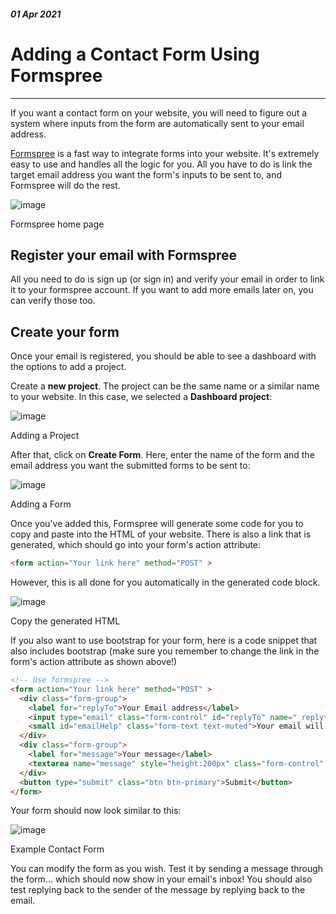 ##### 01 Apr 2021
# Adding a Contact Form Using Formspree
<hr>

If you want a contact form on your website, you will need to figure out a system where inputs from the form are automatically sent to your email address.

<div class="pb-3"></div>

<a class="cyanLink" href="https://formspree.io/">Formspree</a> is a fast way to integrate forms into your website. It's extremely easy to use and handles all the logic for you. All you have to do is link the target email address you want the form's inputs to be sent to, and Formspree will do the rest.

<div class="pb-3"></div>

<!-- ----------- Image ----------- -->
<div class="image-container">
	<img src="./assets/blog/images/addingAContactFormUsingFormspree/1.jpg" loading="lazy" alt="image" class="image-75"/>
	<div class="image-description"><p>Formspree home page</p></div>
</div>
<!-- ----------------------------- -->

<div class="pb-3"></div>

## **Register your email with Formspree**

<div class="pb-3"></div>

All you need to do is sign up (or sign in) and verify your email in order to link it to your formspree account. If you want to add more emails later on, you can verify those too.

<div class="pb-3"></div>

## **Create your form**

<div class="pb-3"></div>

Once your email is registered, you should be able to see a dashboard with the options to add a project.

<div class="pb-3"></div>

Create a **new project**. The project can be the same name or a similar name to your website. In this case, we selected a **Dashboard project**:

<div class="pb-3"></div>

<!-- ----------- Image ----------- -->
<div class="image-container">
	<img src="./assets/blog/images/addingAContactFormUsingFormspree/2.jpg" loading="lazy" alt="image" class="image-75"/>
	<div class="image-description"><p>Adding a Project</p></div>
</div>
<!-- ----------------------------- -->

<div class="pb-3"></div>

After that, click on **Create Form**. Here, enter the name of the form and the email address you want the submitted forms to be sent to:

<div class="pb-3"></div>

<!-- ----------- Image ----------- -->
<div class="image-container">
	<img src="./assets/blog/images/addingAContactFormUsingFormspree/3.jpg" loading="lazy" alt="image" class="image-75"/>
	<div class="image-description"><p>Adding a Form</p></div>
</div>
<!-- ----------------------------- -->

<div class="pb-3"></div>

Once you've added this, Formspree will generate some code for you to copy and paste into the HTML of your website. There is also a link that is generated, which should go into your form's action attribute:

<div class="pb-3"></div>

<!-- ----------- Code ----------- -->
```HTML
<form action="Your link here" method="POST" >

```
<!-- ----------------------------- -->

<div class="pb-3"></div>

However, this is all done for you automatically in the generated code block.

<div class="pb-3"></div>

<!-- ----------- Image ----------- -->
<div class="image-container">
	<img src="./assets/blog/images/addingAContactFormUsingFormspree/4.jpg" loading="lazy" alt="image" class="image-75"/>
	<div class="image-description"><p>Copy the generated HTML</p></div>
</div>
<!-- ----------------------------- -->

<div class="pb-3"></div>

If you also want to use bootstrap for your form, here is a code snippet that also includes bootstrap (make sure you remember to change the link in the form's action attribute as shown above!)

<div class="pb-3"></div>

<!-- ----------- Code ----------- -->
```HTML
<!-- Use formspree -->
<form action="Your link here" method="POST" >
  <div class="form-group">
    <label for="replyTo">Your Email address</label>
    <input type="email" class="form-control" id="replyTo" name="_replyto" ngModel="reply" aria-describedby="emailHelp" placeholder="test@outlook.com">
    <small id="emailHelp" class="form-text text-muted">Your email will not be shared with anyone else.</small>
  </div>
  <div class="form-group">
    <label for="message">Your message</label>
    <textarea name="message" style="height:200px" class="form-control" id="message" placeholder="Hey there! I'm contacting you because..."></textarea>
  </div>
  <button type="submit" class="btn btn-primary">Submit</button>
</form>

```
<!-- ----------------------------- -->

<div class="pb-3"></div>

Your form should now look similar to this:

<div class="pb-3"></div>

<!-- ----------- Image ----------- -->
<div class="image-container">
	<img src="./assets/blog/images/addingAContactFormUsingFormspree/5.jpg" loading="lazy" alt="image" class="image-75"/>
	<div class="image-description"><p>Example Contact Form</p></div>
</div>
<!-- ----------------------------- -->

<div class="pb-3"></div>

You can modify the form as you wish. Test it by sending a message through the form... which should now show in your email's inbox! You should also test replying back to the sender of the message by replying back to the email. 

<div class="pb-3"></div>